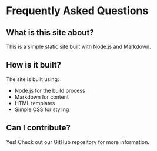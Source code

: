 # Frequently Asked Questions

## What is this site about?
This is a simple static site built with Node.js and Markdown.

## How is it built?
The site is built using:
- Node.js for the build process
- Markdown for content
- HTML templates
- Simple CSS for styling

## Can I contribute?
Yes! Check out our GitHub repository for more information. 